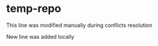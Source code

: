 # temp-repo

This line was modified manually during conflicts resolution 

New line was added locally